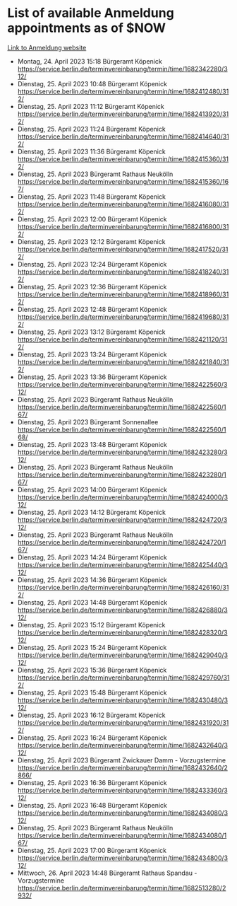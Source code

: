 # List of available Anmeldung appointments as of $NOW
[Link to Anmeldung website](https://service.berlin.de/terminvereinbarung/termin/tag.php?termin=1&anliegen[]=120686&dienstleisterlist=122210,122217,327316,122219,327312,122227,327314,122231,327346,122243,327348,122254,122252,329742,122260,329745,122262,329748,122271,327278,122273,327274,122277,327276,330436,122280,327294,122282,327290,122284,327292,122291,327270,122285,327266,122286,327264,122296,327268,150230,329760,122297,327286,122294,327284,122312,329763,122314,329775,122304,327330,122311,327334,122309,327332,317869,122281,327352,122279,329772,122283,122276,327324,122274,327326,122267,329766,122246,327318,122251,327320,122257,327322,122208,327298,122226,327300&herkunft=http%3A%2F%2Fservice.berlin.de%2Fdienstleistung%2F120686%2F)
- Montag, 24. April 2023 15:18 Bürgeramt Köpenick https://service.berlin.de/terminvereinbarung/termin/time/1682342280/312/
- Dienstag, 25. April 2023 10:48 Bürgeramt Köpenick https://service.berlin.de/terminvereinbarung/termin/time/1682412480/312/
- Dienstag, 25. April 2023 11:12 Bürgeramt Köpenick https://service.berlin.de/terminvereinbarung/termin/time/1682413920/312/
- Dienstag, 25. April 2023 11:24 Bürgeramt Köpenick https://service.berlin.de/terminvereinbarung/termin/time/1682414640/312/
- Dienstag, 25. April 2023 11:36 Bürgeramt Köpenick https://service.berlin.de/terminvereinbarung/termin/time/1682415360/312/
- Dienstag, 25. April 2023  Bürgeramt Rathaus Neukölln https://service.berlin.de/terminvereinbarung/termin/time/1682415360/167/
- Dienstag, 25. April 2023 11:48 Bürgeramt Köpenick https://service.berlin.de/terminvereinbarung/termin/time/1682416080/312/
- Dienstag, 25. April 2023 12:00 Bürgeramt Köpenick https://service.berlin.de/terminvereinbarung/termin/time/1682416800/312/
- Dienstag, 25. April 2023 12:12 Bürgeramt Köpenick https://service.berlin.de/terminvereinbarung/termin/time/1682417520/312/
- Dienstag, 25. April 2023 12:24 Bürgeramt Köpenick https://service.berlin.de/terminvereinbarung/termin/time/1682418240/312/
- Dienstag, 25. April 2023 12:36 Bürgeramt Köpenick https://service.berlin.de/terminvereinbarung/termin/time/1682418960/312/
- Dienstag, 25. April 2023 12:48 Bürgeramt Köpenick https://service.berlin.de/terminvereinbarung/termin/time/1682419680/312/
- Dienstag, 25. April 2023 13:12 Bürgeramt Köpenick https://service.berlin.de/terminvereinbarung/termin/time/1682421120/312/
- Dienstag, 25. April 2023 13:24 Bürgeramt Köpenick https://service.berlin.de/terminvereinbarung/termin/time/1682421840/312/
- Dienstag, 25. April 2023 13:36 Bürgeramt Köpenick https://service.berlin.de/terminvereinbarung/termin/time/1682422560/312/
- Dienstag, 25. April 2023  Bürgeramt Rathaus Neukölln https://service.berlin.de/terminvereinbarung/termin/time/1682422560/167/
- Dienstag, 25. April 2023  Bürgeramt Sonnenallee https://service.berlin.de/terminvereinbarung/termin/time/1682422560/168/
- Dienstag, 25. April 2023 13:48 Bürgeramt Köpenick https://service.berlin.de/terminvereinbarung/termin/time/1682423280/312/
- Dienstag, 25. April 2023  Bürgeramt Rathaus Neukölln https://service.berlin.de/terminvereinbarung/termin/time/1682423280/167/
- Dienstag, 25. April 2023 14:00 Bürgeramt Köpenick https://service.berlin.de/terminvereinbarung/termin/time/1682424000/312/
- Dienstag, 25. April 2023 14:12 Bürgeramt Köpenick https://service.berlin.de/terminvereinbarung/termin/time/1682424720/312/
- Dienstag, 25. April 2023  Bürgeramt Rathaus Neukölln https://service.berlin.de/terminvereinbarung/termin/time/1682424720/167/
- Dienstag, 25. April 2023 14:24 Bürgeramt Köpenick https://service.berlin.de/terminvereinbarung/termin/time/1682425440/312/
- Dienstag, 25. April 2023 14:36 Bürgeramt Köpenick https://service.berlin.de/terminvereinbarung/termin/time/1682426160/312/
- Dienstag, 25. April 2023 14:48 Bürgeramt Köpenick https://service.berlin.de/terminvereinbarung/termin/time/1682426880/312/
- Dienstag, 25. April 2023 15:12 Bürgeramt Köpenick https://service.berlin.de/terminvereinbarung/termin/time/1682428320/312/
- Dienstag, 25. April 2023 15:24 Bürgeramt Köpenick https://service.berlin.de/terminvereinbarung/termin/time/1682429040/312/
- Dienstag, 25. April 2023 15:36 Bürgeramt Köpenick https://service.berlin.de/terminvereinbarung/termin/time/1682429760/312/
- Dienstag, 25. April 2023 15:48 Bürgeramt Köpenick https://service.berlin.de/terminvereinbarung/termin/time/1682430480/312/
- Dienstag, 25. April 2023 16:12 Bürgeramt Köpenick https://service.berlin.de/terminvereinbarung/termin/time/1682431920/312/
- Dienstag, 25. April 2023 16:24 Bürgeramt Köpenick https://service.berlin.de/terminvereinbarung/termin/time/1682432640/312/
- Dienstag, 25. April 2023  Bürgeramt Zwickauer Damm - Vorzugstermine https://service.berlin.de/terminvereinbarung/termin/time/1682432640/2866/
- Dienstag, 25. April 2023 16:36 Bürgeramt Köpenick https://service.berlin.de/terminvereinbarung/termin/time/1682433360/312/
- Dienstag, 25. April 2023 16:48 Bürgeramt Köpenick https://service.berlin.de/terminvereinbarung/termin/time/1682434080/312/
- Dienstag, 25. April 2023  Bürgeramt Rathaus Neukölln https://service.berlin.de/terminvereinbarung/termin/time/1682434080/167/
- Dienstag, 25. April 2023 17:00 Bürgeramt Köpenick https://service.berlin.de/terminvereinbarung/termin/time/1682434800/312/
- Mittwoch, 26. April 2023 14:48 Bürgeramt Rathaus Spandau - Vorzugstermine https://service.berlin.de/terminvereinbarung/termin/time/1682513280/2932/
